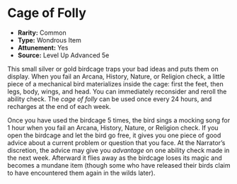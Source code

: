 # Cage of Folly

- **Rarity:** Common
- **Type:** Wondrous Item
- **Attunement:** Yes
- **Source:** Level Up Advanced 5e

This small silver or gold birdcage traps your bad ideas and puts them on display. When you fail an Arcana, History, Nature, or Religion check, a little piece of a mechanical bird materializes inside the cage: first the feet, then legs, body, wings, and head. You can immediately reconsider and reroll the ability check. The _cage of folly_ can be used once every 24 hours, and recharges at the end of each week.

Once you have used the birdcage 5 times, the bird sings a mocking song for 1 hour when you fail an Arcana, History, Nature, or Religion check. If you open the birdcage and let the bird go free, it gives you one piece of good advice about a current problem or question that you face. At the Narrator’s discretion, the advice may give you _advantage_  on one ability check made in the next week. Afterward it flies away as the birdcage loses its magic and becomes a mundane item (though some who have released their birds claim to have encountered them again in the wilds later).

